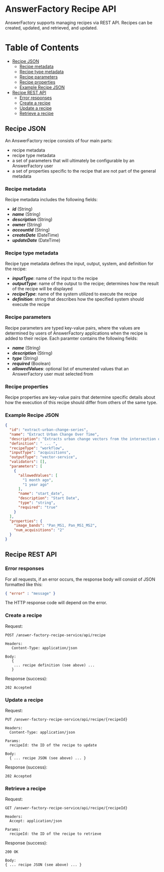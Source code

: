 # AnswerFactory Recipe API

AnswerFactory supports managing recipes via REST API.  Recipes can be created, updated, and retrieved, and updated.

# Table of Contents

* [Recipe JSON](#recipe-json)
  * [Recipe metadata](#recipe-metadata)
  * [Recipe type metadata](#recipe-type-metadata)
  * [Recipe parameters](#recipe-parameters)
  * [Recipe properties](#recipe-properties)
  * [Example Recipe JSON](#example-recipe-json)
* [Recipe REST API](#recipe-rest-api)
  * [Error responses](#error-responses)
  * [Create a recipe](#create-a-recipe)
  * [Update a recipe](#update-a-recipe)
  * [Retrieve a recipe](#retrieve-a-recipe)


## Recipe JSON

An AnswerFactory recipe consists of four main parts:

* recipe metadata
* recipe type metadata
* a set of parameters that will ultimately be configurable by an AnswerFactory user
* a set of properties specific to the recipe that are not part of the general metadata

### Recipe metadata

Recipe metadata includes the following fields:

* **_id_** (String)
* **_name_** (String)
* **_description_** (String)
* **_owner_** (String)
* **_accountId_** (String)
* **_createDate_** (DateTime)
* **_updateDate_** (DateTime)

### Recipe type metadata

Recipe type metadata defines the input, output, system, and definition for the recipe:

* **_inputType_**: name of the input to the recipe
* **_outputType_**: name of the output to the recipe; determines how the result of the recipe will be displayed 
* **_recipeType_**: name of the system utilized to execute the recipe
* **_definition_**: string that describes how the specified system should execute the recipe

### Recipe parameters

Recipe parameters are typed key-value pairs, where the values are determined by users of AnswerFactory applications when the recipe is added to their recipe. Each paramter contains the following fields:

* **_name_** (String)
* **_description_** (Stirng)
* **_type_** (String)
* **_required_** (Boolean)
* **_allowedValues_**: optional list of enumerated values that an AnswerFactory user must selected from

### Recipe properties

Recipe properties are key-value pairs that determine specific details about how the execution of this recipe should differ from others of the same type. 

### Example Recipe JSON
```json
{
  "id": "extract-urban-change-series",
  "name": "Extract Urban Change Over Time",
  "description": "Extracts urban change vectors from the intersection of two acquisitions and write to GBDX Vector Service.",
  "definition": " ... ",
  "recipeType": "workflow",
  "inputType": "acquisitions",
  "outputType": "vector-service",
  "validators": [],
  "parameters": [
    {
      "allowedValues": [
        "1 month ago",
        "1 year ago"
      ],
      "name": "start_date",
      "description": "Start Date",
      "type": "string",
      "required": "true"
    }
  ],
  "properties": {
    "image_bands": "Pan_MS1, Pan_MS1_MS2",
    "num_acquisitions": "2"
  }
}
```

## Recipe REST API

### Error responses

For all requests, if an error occurs, the response body will consist of JSON formatted like this:
```json
{ "error" : "message" }
```
The HTTP response code will depend on the error.



### Create a recipe

Request:
```
POST /answer-factory-recipe-service/api/recipe

Headers:
   Content-Type: application/json

Body:
   {
    ... recipe definition (see above) ...
   }
```

Response (success):
```
202 Accepted
```

### Update a recipe

Request:
```
PUT /answer-factory-recipe-service/api/recipe/{recipeId}

Headers:
  Content-Type: application/json

Params:
  recipeId: the ID of the recipe to update

Body:
  { ... recipe JSON (see above) ... }
```

Response (success):
```
202 Accepted
```

### Retrieve a recipe

Request:
```
GET /answer-factory-recipe-service/api/recipe/{recipeId}

Headers:
  Accept: application/json

Params:
  recipeId: the ID of the recipe to retrieve
```

Response (success):
```
200 OK

Body:
{ ... recipe JSON (see above) ... }
```
